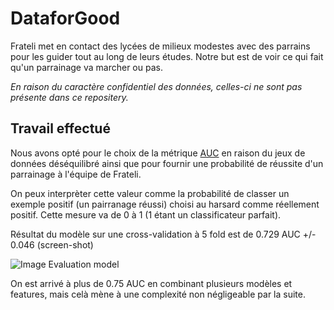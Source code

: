 # DataforGood

Frateli met en contact des lycées de milieux modestes avec des parrains pour les guider tout au long de leurs études. Notre but est de voir ce qui fait qu'un parrainage va marcher ou pas.

*En raison du caractère confidentiel des données, celles-ci ne sont pas présente dans ce repositery.*

## Travail effectué

Nous avons opté pour le choix de la métrique [AUC](https://en.wikipedia.org/wiki/Receiver_operating_characteristic) en raison du jeux de données déséquilibré ainsi que pour fournir une probabilité de réussite d'un parrainage à l'équipe de Frateli.

On peux interprèter cette valeur comme la probabilité de classer un exemple positif (un pairranage réussi) choisi au harsard comme réellement positif. Cette mesure va de 0 à 1 (1 étant un classificateur parfait).

Résultat du modèle sur une cross-validation à 5 fold est de 0.729 AUC +/- 0.046 (screen-shot)

![Image Evaluation model](https://cloud.githubusercontent.com/assets/8374843/16419159/00947074-3d4d-11e6-8066-a6e1ae73ff74.png)

On est arrivé à plus de 0.75 AUC en combinant plusieurs modèles et features, mais celà mène à une complexité non négligeable par la suite.
